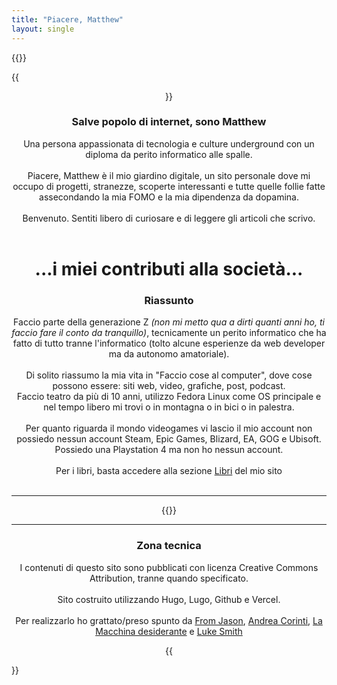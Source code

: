 ```yaml
---
title: "Piacere, Matthew"
layout: single
---
```


{{<imageHeader>}}

{{<center>}}

<h3>Salve popolo di internet, sono Matthew</h3>

Una persona appassionata di tecnologia e culture underground con un diploma da perito informatico alle spalle.<br /><br />
Piacere, Matthew è il mio giardino digitale, un sito personale dove mi occupo di progetti, stranezze, scoperte interessanti e tutte quelle follie fatte assecondando la mia FOMO e la mia dipendenza da dopamina.<br /><br />
Benvenuto. Sentiti libero di curiosare e di leggere gli articoli che scrivo.<br /><br />

<h1>...i miei contributi alla società...</h1>

<h3>Riassunto</h3>

Faccio parte della generazione Z <i>(non mi metto qua a dirti quanti anni ho, ti faccio fare il conto da tranquillo)</i>, tecnicamente un perito informatico che ha fatto di tutto tranne l'informatico (tolto alcune esperienze da web developer ma da autonomo amatoriale).<br /><br />
Di solito riassumo la mia vita in "Faccio cose al computer", dove cose possono essere: siti web, video, grafiche, post, podcast.<br />
Faccio teatro da più di 10 anni, utilizzo Fedora Linux come OS principale e nel tempo libero mi trovi o in montagna o in bici o in palestra.<br /><br />
Per quanto riguarda il mondo videogames vi lascio il mio account non possiedo nessun account Steam, Epic Games, Blizard, EA, GOG e Ubisoft. Possiedo una Playstation 4 ma non ho nessun account.<br /><br />
Per i libri, basta accedere alla sezione <a href="/libri">Libri</a> del mio sito<br /><br />

<hr />

{{<link>}}

<hr />

<h3>Zona tecnica</h3>

I contenuti di questo sito sono pubblicati con licenza Creative Commons Attribution, tranne quando specificato.<br /><br />
Sito costruito utilizzando Hugo, Lugo, Github e Vercel.<br /><br />
Per realizzarlo ho grattato/preso spunto da <a href="https://www.fromjason.xyz/">From Jason</a>, <a href="https://www.andreacorinti.com/">Andrea Corinti</a>, <a href="https://lamacchinadesiderante.org/">La Macchina desiderante</a> e <a href="https://lukesmith.xyz/">Luke Smith</a>

{{</center>}}
